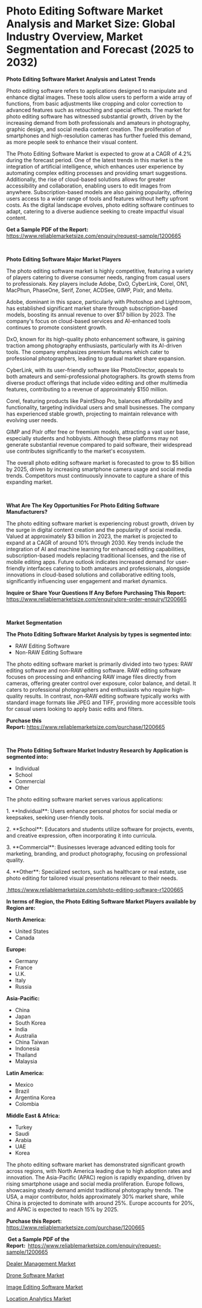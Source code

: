 <p><h1>Photo Editing Software Market Analysis and Market Size: Global Industry Overview, Market Segmentation and Forecast (2025 to 2032)</h1></p><p><strong>Photo Editing Software Market Analysis and Latest Trends</strong></p>
<p><p>Photo editing software refers to applications designed to manipulate and enhance digital images. These tools allow users to perform a wide array of functions, from basic adjustments like cropping and color correction to advanced features such as retouching and special effects. The market for photo editing software has witnessed substantial growth, driven by the increasing demand from both professionals and amateurs in photography, graphic design, and social media content creation. The proliferation of smartphones and high-resolution cameras has further fueled this demand, as more people seek to enhance their visual content.</p><p>The Photo Editing Software Market is expected to grow at a CAGR of 4.2% during the forecast period. One of the latest trends in this market is the integration of artificial intelligence, which enhances user experience by automating complex editing processes and providing smart suggestions. Additionally, the rise of cloud-based solutions allows for greater accessibility and collaboration, enabling users to edit images from anywhere. Subscription-based models are also gaining popularity, offering users access to a wider range of tools and features without hefty upfront costs. As the digital landscape evolves, photo editing software continues to adapt, catering to a diverse audience seeking to create impactful visual content.</p></p>
<p><strong>Get a Sample PDF of the Report:&nbsp;</strong> <a href="https://www.reliablemarketsize.com/enquiry/request-sample/1200665?utm_campaign=2130&utm_medium=2&utm_source=Github&utm_content=ia&utm_term=09032025&utm_id=photo-editing-software">https://www.reliablemarketsize.com/enquiry/request-sample/1200665</a></p>
<p>&nbsp;</p>
<p><strong>Photo Editing Software Major Market Players</strong></p>
<p><p>The photo editing software market is highly competitive, featuring a variety of players catering to diverse consumer needs, ranging from casual users to professionals. Key players include Adobe, DxO, CyberLink, Corel, ON1, MacPhun, PhaseOne, Serif, Zoner, ACDSee, GIMP, Pixlr, and Meitu.</p><p>Adobe, dominant in this space, particularly with Photoshop and Lightroom, has established significant market share through subscription-based models, boosting its annual revenue to over $17 billion by 2023. The company's focus on cloud-based services and AI-enhanced tools continues to promote consistent growth.</p><p>DxO, known for its high-quality photo enhancement software, is gaining traction among photography enthusiasts, particularly with its AI-driven tools. The company emphasizes premium features which cater to professional photographers, leading to gradual market share expansion.</p><p>CyberLink, with its user-friendly software like PhotoDirector, appeals to both amateurs and semi-professional photographers. Its growth stems from diverse product offerings that include video editing and other multimedia features, contributing to a revenue of approximately $150 million.</p><p>Corel, featuring products like PaintShop Pro, balances affordability and functionality, targeting individual users and small businesses. The company has experienced stable growth, projecting to maintain relevance with evolving user needs.</p><p>GIMP and Pixlr offer free or freemium models, attracting a vast user base, especially students and hobbyists. Although these platforms may not generate substantial revenue compared to paid software, their widespread use contributes significantly to the market's ecosystem.</p><p>The overall photo editing software market is forecasted to grow to $5 billion by 2025, driven by increasing smartphone camera usage and social media trends. Competitors must continuously innovate to capture a share of this expanding market.</p></p>
<p>&nbsp;</p>
<p><strong>What Are The Key Opportunities For Photo Editing Software Manufacturers?</strong></p>
<p><p>The photo editing software market is experiencing robust growth, driven by the surge in digital content creation and the popularity of social media. Valued at approximately $3 billion in 2023, the market is projected to expand at a CAGR of around 10% through 2030. Key trends include the integration of AI and machine learning for enhanced editing capabilities, subscription-based models replacing traditional licenses, and the rise of mobile editing apps. Future outlook indicates increased demand for user-friendly interfaces catering to both amateurs and professionals, alongside innovations in cloud-based solutions and collaborative editing tools, significantly influencing user engagement and market dynamics.</p></p>
<p><strong>Inquire or Share Your Questions If Any Before Purchasing This Report:</strong> <a href="https://www.reliablemarketsize.com/enquiry/pre-order-enquiry/1200665?utm_campaign=2130&utm_medium=2&utm_source=Github&utm_content=ia&utm_term=09032025&utm_id=photo-editing-software">https://www.reliablemarketsize.com/enquiry/pre-order-enquiry/1200665</a></p>
<p>&nbsp;</p>
<p><strong>Market Segmentation</strong></p>
<p><strong>The Photo Editing Software Market Analysis by types is segmented into:</strong></p>
<p><ul><li>RAW Editing Software</li><li>Non-RAW Editing Software</li></ul></p>
<p><p>The photo editing software market is primarily divided into two types: RAW editing software and non-RAW editing software. RAW editing software focuses on processing and enhancing RAW image files directly from cameras, offering greater control over exposure, color balance, and detail. It caters to professional photographers and enthusiasts who require high-quality results. In contrast, non-RAW editing software typically works with standard image formats like JPEG and TIFF, providing more accessible tools for casual users looking to apply basic edits and filters.</p></p>
<p><strong>Purchase this Report:&nbsp;</strong><a href="https://www.reliablemarketsize.com/purchase/1200665?utm_campaign=2130&utm_medium=2&utm_source=Github&utm_content=ia&utm_term=09032025&utm_id=photo-editing-software">https://www.reliablemarketsize.com/purchase/1200665</a></p>
<p>&nbsp;</p>
<p><strong>The Photo Editing Software Market Industry Research by Application is segmented into:</strong></p>
<p><ul><li>Individual</li><li>School</li><li>Commercial</li><li>Other</li></ul></p>
<p><p>The photo editing software market serves various applications: </p><p>1. **Individual**: Users enhance personal photos for social media or keepsakes, seeking user-friendly tools.</p><p>2. **School**: Educators and students utilize software for projects, events, and creative expression, often incorporating it into curricula. </p><p>3. **Commercial**: Businesses leverage advanced editing tools for marketing, branding, and product photography, focusing on professional quality.</p><p>4. **Other**: Specialized sectors, such as healthcare or real estate, use photo editing for tailored visual presentations relevant to their needs.</p></p>
<p><a href="https://www.reliablemarketsize.com/photo-editing-software-r1200665?utm_campaign=2130&utm_medium=2&utm_source=Github&utm_content=ia&utm_term=09032025&utm_id=photo-editing-software">&nbsp;https://www.reliablemarketsize.com/photo-editing-software-r1200665</a></p>
<p><strong>In terms of Region, the Photo Editing Software Market Players available by Region are:</strong></p>
<p>
    <p> <strong> North America: </strong>
        <ul>
            <li>United States</li>
            <li>Canada</li>
        </ul>
        </p> 
    <p> <strong> Europe: </strong>
        <ul>
            <li>Germany</li>
            <li>France</li>
            <li>U.K.</li>
            <li>Italy</li>
            <li>Russia</li>
        </ul>
        </p> 
    <p> <strong> Asia-Pacific: </strong>
        <ul>
            <li>China</li>
            <li>Japan</li>
            <li>South Korea</li>
            <li>India</li>
            <li>Australia</li>
            <li>China Taiwan</li>
            <li>Indonesia</li>
            <li>Thailand</li>
            <li>Malaysia</li>
        </ul>
        </p> 
    <p> <strong> Latin America: </strong>
        <ul>
            <li>Mexico</li>
            <li>Brazil</li>
            <li>Argentina Korea</li>
            <li>Colombia</li>
        </ul>
        </p> 
    <p> <strong> Middle East & Africa: </strong>
        <ul>
            <li>Turkey</li>
            <li>Saudi</li>
            <li>Arabia</li>
            <li>UAE</li>
            <li>Korea</li>
        </ul>
    </p>
    </p>
<p><p>The photo editing software market has demonstrated significant growth across regions, with North America leading due to high adoption rates and innovation. The Asia-Pacific (APAC) region is rapidly expanding, driven by rising smartphone usage and social media proliferation. Europe follows, showcasing steady demand amidst traditional photography trends. The USA, a major contributor, holds approximately 30% market share, while China is projected to dominate with around 25%. Europe accounts for 20%, and APAC is expected to reach 15% by 2025.</p></p>
<p><strong>Purchase this Report: </strong><a href="https://www.reliablemarketsize.com/purchase/1200665?utm_campaign=2130&utm_medium=2&utm_source=Github&utm_content=ia&utm_term=09032025&utm_id=photo-editing-software">https://www.reliablemarketsize.com/purchase/1200665</a></p>
<p>&nbsp;<strong>Get a Sample PDF of the Report:&nbsp;&nbsp;</strong><a href="https://www.reliablemarketsize.com/enquiry/request-sample/1200665?utm_campaign=2130&utm_medium=2&utm_source=Github&utm_content=ia&utm_term=09032025&utm_id=photo-editing-software">https://www.reliablemarketsize.com/enquiry/request-sample/1200665</a></p>
<p><strong></strong></p>
<p><p><a href="https://github.com/stuwinawisa/Market-Research-Report-List-1/blob/main/dealer-management-market.md?utm_campaign=2130&utm_medium=2&utm_source=Github&utm_content=ia&utm_term=09032025&utm_id=photo-editing-software">Dealer Management Market</a></p><p><a href="https://github.com/awwqamet/Market-Research-Report-List-1/blob/main/drone-software-market.md?utm_campaign=2130&utm_medium=2&utm_source=Github&utm_content=ia&utm_term=09032025&utm_id=photo-editing-software">Drone Software Market</a></p><p><a href="https://github.com/santosh758595/Market-Research-Report-List-7/blob/main/image-editing-software-market.md?utm_campaign=2130&utm_medium=2&utm_source=Github&utm_content=ia&utm_term=09032025&utm_id=photo-editing-software">Image Editing Software Market</a></p><p><a href="https://github.com/phillpfantis/Market-Research-Report-List-1/blob/main/location-analytics-market.md?utm_campaign=2130&utm_medium=2&utm_source=Github&utm_content=ia&utm_term=09032025&utm_id=photo-editing-software">Location Analytics Market</a></p></p>